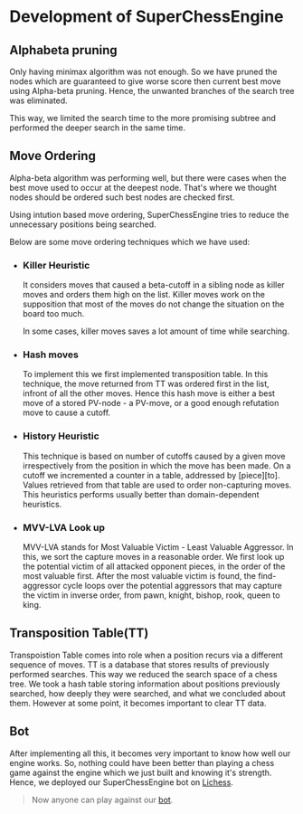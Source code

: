 # Development of SuperChessEngine

## Alphabeta pruning

Only having minimax algorithm was not enough. So we have pruned the nodes which are guaranteed to give worse score then current best move using Alpha-beta pruning. Hence, the unwanted branches of the search tree was eliminated.

This way, we limited the search time to the more promising subtree and performed the deeper search in the same time.

## Move Ordering

Alpha-beta algorithm was performing well, but there were cases when the best move used to occur at the deepest node. That's where we thought nodes should be ordered such best nodes are checked first. 

Using intution based move ordering, SuperChessEngine tries to reduce the unnecessary positions being searched. 

Below are some move ordering techniques which we have used:

- ### Killer Heuristic

	It considers moves that caused a beta-cutoff in a sibling node as killer moves and orders them high on the list. Killer moves work on the supposition that most of the moves do not change the situation on the board too much.

	In some cases, killer moves saves a lot amount of time while searching.

- ### Hash moves

	To implement this we first implemented transposition table. In this technique, the move returned from TT was ordered first in the list, infront of all the other moves.
	Hence this hash move is either a best move of a stored PV-node - a PV-move, or a good enough refutation move to cause a cutoff. 

- ### History Heuristic

	This technique is based on number of cutoffs caused by a given move irrespectively from the position in which the move has been made. On a cutoff we incremented a counter in a table, addressed by [piece][to]. Values retrieved from that table are used to order non-capturing moves. This heuristics performs usually better than domain-dependent heuristics.

- ### MVV-LVA Look up

	MVV-LVA stands for Most Valuable Victim - Least Valuable Aggressor. 
	In this, we sort the capture moves in a reasonable order. We first look up the potential victim of all attacked opponent pieces, in the order of the most valuable first. After the most valuable victim is found, the find-aggressor cycle loops over the potential aggressors that may capture the victim in inverse order, from pawn, knight, bishop, rook, queen to king. 

## Transposition Table(TT)

Transpoistion Table comes into role when a position recurs via a different sequence of moves. TT is a database that stores results of previously performed searches. This way we reduced the search space of a chess tree. We took a hash table storing information about positions previously searched, how deeply they were searched, and what we concluded about them. However at some point, it becomes important to clear TT data.

## Bot

After implementing all this, it becomes very important to know how well our engine works. So, nothing could have been better than playing a chess game against the engine which we just built and knowing it's strength. Hence, we deployed our SuperChessEngine bot on [Lichess](https://lichess.org/).

> Now anyone can play against our [bot](https://lichess.org/@/SuperChessEngineV1).
